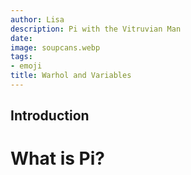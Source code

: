 ```yaml
---
author: Lisa
description: Pi with the Vitruvian Man
date: 
image: soupcans.webp
tags:
- emoji
title: Warhol and Variables
---
```


## Introduction



# What is Pi?

